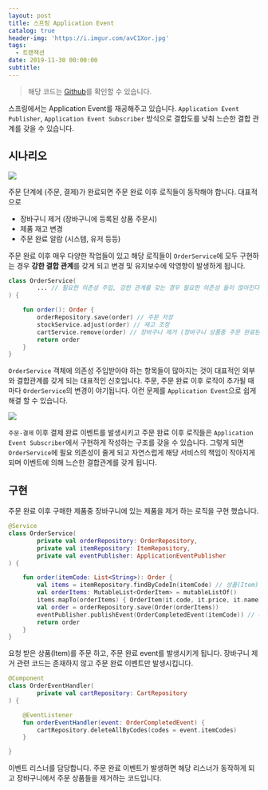 ```yaml
---
layout: post
title: 스프링 Application Event
catalog: true
header-img: 'https://i.imgur.com/avC1Xor.jpg'
tags:
  - 트랜잭션
date: 2019-11-30 00:00:00
subtitle:
---
```


> 해당 코드는 [Github](https://github.com/cheese10yun/blog-sample/tree/master/application-event)를 확인할 수 있습니다.

스프링에서는 Application Event를 재공해주고 있습니다. `Application Event Publisher`, `Application Event Subscriber` 방식으로 결합도를 낮춰 느슨한 결합 관계를 갖을 수 있습니다.

## 시나리오
![](https://github.com/cheese10yun/TIL/blob/master/assets/event-part-1.png?raw=true)

주문 단계에 (주문, 결제)가 완료되면 주문 완료 이후 로직들이 동작해야 합니다. 대표적으로 

* 장바구니 제거 (장바구니에 등록된 상품 주문시)
* 제품 재고 변경
* 주문 완료 알람 (시스템, 유저 등등)

주문 완료 이후 매우 다양한 작업들이 있고 해당 로직들이 `OrderService`에 모두 구현하는 경우 **강한 결합 관계**를 갖게 되고 변경 및 유지보수에 악영향이 발생하게 됩니다.

```kotlin
class OrderService(
        ... // 필요한 의존성 주입, 강한 관계를 갖는 경우 필요한 의존성 들이 많아진다.
) {

    fun order(): Order {
        orderRepository.save(order) // 주문 저장
        stockService.adjust(order) // 재고 조정
        cartService.remove(order) // 장바구니 제거 (장바구니 상품중 주문 완료된 상품 제거)
        return order
    }
}
```
`OrderService` 객체에 의존성 주입받아야 하는 항목들이 많아지는 것이 대표적인 외부와 결합관계를 갖게 되는 대표적인 신호입니다. 주문, 주문 완료 이후 로직이 추가될 때마다 `OrderService`의 변경이 야기됩니다. 이런 문제를 `Application Event`으로 쉽게 해결 할 수 있습니다.


![](https://github.com/cheese10yun/TIL/blob/master/assets/event-part-2.png?raw=true)

`주문-결제` 이후 결제 완료 이벤트를 발생시키고 주문 완료 이후 로직들은 `Application Event Subscriber`에서 구현하게 작성하는 구조를 갖을 수 있습니다. 그렇게 되면 `OrderService`에 필요 의존성이 줄게 되고 자연스럽게 해당 서비스의 책임이 작아지게 되며 이벤트에 의해 느슨한 결합관계를 갖게 됩니다.

## 구현

주문 완료 이후 구매한 제품중 장바구니에 있는 제품을 제거 하는 로직을 구현 했습니다.

```kotlin
@Service
class OrderService(
        private val orderRepository: OrderRepository,
        private val itemRepository: ItemRepository,
        private val eventPublisher: ApplicationEventPublisher
) {

    fun order(itemCode: List<String>): Order {
        val items = itemRepository.findByCodeIn(itemCode) // 상품(Item) 조회
        val orderItems: MutableList<OrderItem> = mutableListOf()
        items.mapTo(orderItems) { OrderItem(it.code, it.price, it.name) }
        val order = orderRepository.save(Order(orderItems))
        eventPublisher.publishEvent(OrderCompletedEvent(itemCode)) // 주문 완료 이벤트 발생, 주문한 아이템 code 전송
        return order
    }
}
```
요청 받은 상품(Item)를 주문 하고, 주문 완료 event를 발생시키게 됩니다. 장바구니 제거 관련 코드는 존재하지 않고 주문 완료 이벤트만 발생시킵니다.

```kotlin
@Component
class OrderEventHandler(
        private val cartRepository: CartRepository
) {

    @EventListener
    fun orderEventHandler(event: OrderCompletedEvent) {
        cartRepository.deleteAllByCodes(codes = event.itemCodes)
    }

}
```
이벤트 리스너를 담당합니다. 주문 완료 이벤트가 발생하면 해당 리스너가 동작하게 되고 장바구니에서 주문 상품들을 제거하는 코드입니다.